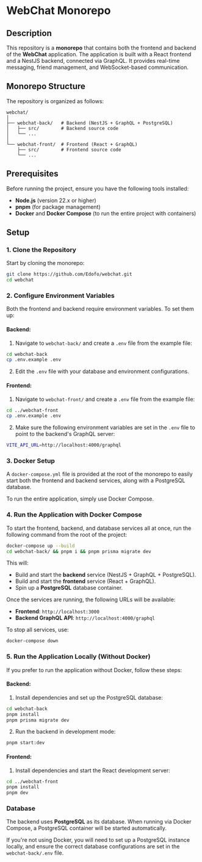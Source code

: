 # WebChat Monorepo

## Description

This repository is a **monorepo** that contains both the frontend and backend of the **WebChat** application. The application is built with a React frontend and a NestJS backend, connected via GraphQL. It provides real-time messaging, friend management, and WebSocket-based communication.

## Monorepo Structure

The repository is organized as follows:

```
webchat/
│
├── webchat-back/   # Backend (NestJS + GraphQL + PostgreSQL)
│   ├── src/        # Backend source code
│   └── ...
│
└── webchat-front/  # Frontend (React + GraphQL)
    ├── src/        # Frontend source code
    └── ...
```

## Prerequisites

Before running the project, ensure you have the following tools installed:

- **Node.js** (version 22.x or higher)
- **pnpm** (for package management)
- **Docker** and **Docker Compose** (to run the entire project with containers)

## Setup

### 1. Clone the Repository

Start by cloning the monorepo:

```bash
git clone https://github.com/Edofo/webchat.git
cd webchat
```

### 2. Configure Environment Variables

Both the frontend and backend require environment variables. To set them up:

#### Backend:

1. Navigate to `webchat-back/` and create a `.env` file from the example file:

```bash
cd webchat-back
cp .env.example .env
```

2. Edit the `.env` file with your database and environment configurations.

#### Frontend:

1. Navigate to `webchat-front/` and create a `.env` file from the example file:

```bash
cd ../webchat-front
cp .env.example .env
```

2. Make sure the following environment variables are set in the `.env` file to point to the backend's GraphQL server:

```bash
VITE_API_URL=http://localhost:4000/graphql
```

### 3. Docker Setup

A `docker-compose.yml` file is provided at the root of the monorepo to easily start both the frontend and backend services, along with a PostgreSQL database.

To run the entire application, simply use Docker Compose.

### 4. Run the Application with Docker Compose

To start the frontend, backend, and database services all at once, run the following command from the root of the project:

```bash
docker-compose up --build
cd webchat-back/ && pnpm i && pnpm prisma migrate dev
```

This will:

- Build and start the **backend** service (NestJS + GraphQL + PostgreSQL).
- Build and start the **frontend** service (React + GraphQL).
- Spin up a **PostgreSQL** database container.

Once the services are running, the following URLs will be available:

- **Frontend**: `http://localhost:3000`
- **Backend GraphQL API**: `http://localhost:4000/graphql`

To stop all services, use:

```bash
docker-compose down
```

### 5. Run the Application Locally (Without Docker)

If you prefer to run the application without Docker, follow these steps:

#### Backend:

1. Install dependencies and set up the PostgreSQL database:
   
```bash
cd webchat-back
pnpm install
pnpm prisma migrate dev
```

2. Run the backend in development mode:

```bash
pnpm start:dev
```

#### Frontend:

1. Install dependencies and start the React development server:

```bash
cd ../webchat-front
pnpm install
pnpm dev
```

### Database

The backend uses **PostgreSQL** as its database. When running via Docker Compose, a PostgreSQL container will be started automatically.

If you're not using Docker, you will need to set up a PostgreSQL instance locally, and ensure the correct database configurations are set in the `webchat-back/.env` file.
